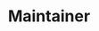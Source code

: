 ---
github: codingbowoo
name: 장보우
title: Maintainer
team: CoC, hub-kr, discuss
link_linkedin: https://www.linkedin.com/in/jangbowoo/
link_twitter:
link_facebook: https://www.facebook.com/catbowoo
link_instagram:
link_youtube:
---